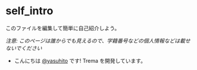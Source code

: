 # self_intro

このファイルを編集して簡単に自己紹介しよう。

_注意: このページは誰からでも見えるので、学籍番号などの個人情報などは載せないでください_

* こんにちは [@yasuhito](https://github.com/yasuhito) です! Trema を開発しています。
